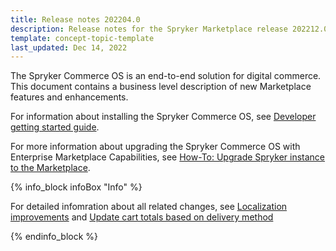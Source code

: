 ```yaml
---
title: Release notes 202204.0
description: Release notes for the Spryker Marketplace release 202212.0
template: concept-topic-template
last_updated: Dec 14, 2022
---
```


The Spryker Commerce OS is an end-to-end solution for digital commerce. This document contains a business level description of new Marketplace features and enhancements.

For information about installing the Spryker Commerce OS, see [Developer getting started guide](/docs/scos/dev/developer-getting-started-guide.html).

For more information about upgrading the Spryker Commerce OS with Enterprise Marketplace Capabilities, see [How-To: Upgrade Spryker instance to the Marketplace](/docs/marketplace/dev/howtos/how-to-upgrade-spryker-instance-to-marketplace.html).


{% info_block infoBox "Info" %}

For detailed infomration about all related changes, see [Localization improvements](/docs/scos/user/intro-to-spryker/releases/release-notes/release-notes-202212.0/release-notes-202212.0.html#localization-improvements) and [Update cart totals based on delivery method](/docs/scos/user/intro-to-spryker/releases/release-notes/release-notes-202212.0/release-notes-202212.0.html#update-cart-totals-based-on-delivery-method)

{% endinfo_block %}

